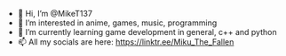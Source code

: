 - 👋 Hi, I’m @MikeT137
- 👀 I’m interested in anime, games, music, programming
- 🌱 I’m currently learning game development in general, c++ and python
- 📫 All my socials are here: https://linktr.ee/Miku_The_Fallen

<!---
MikeT137/MikeT137 is a ✨ special ✨ repository because its `README.md` (this file) appears on your GitHub profile.
You can click the Preview link to take a look at your changes.
--->
